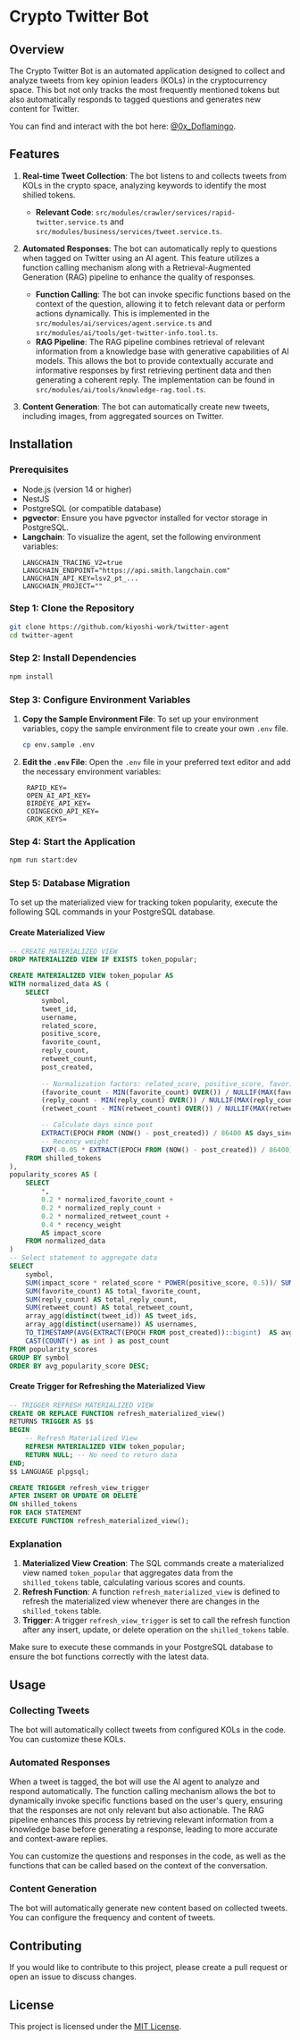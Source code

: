 # Crypto Twitter Bot

## Overview

The Crypto Twitter Bot is an automated application designed to collect and analyze tweets from key opinion leaders (KOLs) in the cryptocurrency space. This bot not only tracks the most frequently mentioned tokens but also automatically responds to tagged questions and generates new content for Twitter.

You can find and interact with the bot here: [@0x_Doflamingo](https://x.com/0x_Doflamingo).

## Features

1. **Real-time Tweet Collection**: The bot listens to and collects tweets from KOLs in the crypto space, analyzing keywords to identify the most shilled tokens.
   - **Relevant Code**: `src/modules/crawler/services/rapid-twitter.service.ts` and `src/modules/business/services/tweet.service.ts`.

2. **Automated Responses**: The bot can automatically reply to questions when tagged on Twitter using an AI agent. This feature utilizes a function calling mechanism along with a Retrieval-Augmented Generation (RAG) pipeline to enhance the quality of responses.
   - **Function Calling**: The bot can invoke specific functions based on the context of the question, allowing it to fetch relevant data or perform actions dynamically. This is implemented in the `src/modules/ai/services/agent.service.ts` and `src/modules/ai/tools/get-twitter-info.tool.ts`.
   - **RAG Pipeline**: The RAG pipeline combines retrieval of relevant information from a knowledge base with generative capabilities of AI models. This allows the bot to provide contextually accurate and informative responses by first retrieving pertinent data and then generating a coherent reply. The implementation can be found in `src/modules/ai/tools/knowledge-rag.tool.ts`.

3. **Content Generation**: The bot can automatically create new tweets, including images, from aggregated sources on Twitter.

## Installation

### Prerequisites

- Node.js (version 14 or higher)
- NestJS
- PostgreSQL (or compatible database)
- **pgvector**: Ensure you have pgvector installed for vector storage in PostgreSQL.
- **Langchain**: To visualize the agent, set the following environment variables:
  ```env
  LANGCHAIN_TRACING_V2=true
  LANGCHAIN_ENDPOINT="https://api.smith.langchain.com"
  LANGCHAIN_API_KEY=lsv2_pt_...
  LANGCHAIN_PROJECT=""
  ```

### Step 1: Clone the Repository

```bash
git clone https://github.com/kiyoshi-work/twitter-agent
cd twitter-agent
```

### Step 2: Install Dependencies

```bash
npm install
```

### Step 3: Configure Environment Variables

1. **Copy the Sample Environment File**: To set up your environment variables, copy the sample environment file to create your own `.env` file.

   ```bash
   cp env.sample .env
   ```

2. **Edit the `.env` File**: Open the `.env` file in your preferred text editor and add the necessary environment variables:

   ```env
    RAPID_KEY=
    OPEN_AI_API_KEY=
    BIRDEYE_API_KEY=
    COINGECKO_API_KEY=
    GROK_KEYS=
   ```

### Step 4: Start the Application

```bash
npm run start:dev
```


### Step 5: Database Migration

To set up the materialized view for tracking token popularity, execute the following SQL commands in your PostgreSQL database.

#### Create Materialized View

```sql
-- CREATE MATERIALIZED VIEW 
DROP MATERIALIZED VIEW IF EXISTS token_popular;

CREATE MATERIALIZED VIEW token_popular AS
WITH normalized_data AS (
    SELECT
        symbol,
        tweet_id,
        username,
        related_score,
        positive_score,
        favorite_count,
        reply_count,
        retweet_count,
        post_created,
        
        -- Normalization factors: related_score, positive_score, favorite_count
        (favorite_count - MIN(favorite_count) OVER()) / NULLIF(MAX(favorite_count) OVER() - MIN(favorite_count) OVER(), 0) AS normalized_favorite_count,
        (reply_count - MIN(reply_count) OVER()) / NULLIF(MAX(reply_count) OVER() - MIN(reply_count) OVER(), 0) AS normalized_reply_count,
        (retweet_count - MIN(retweet_count) OVER()) / NULLIF(MAX(retweet_count) OVER() - MIN(retweet_count) OVER(), 0) AS normalized_retweet_count,

        -- Calculate days since post
        EXTRACT(EPOCH FROM (NOW() - post_created)) / 86400 AS days_since_post,
        -- Recency weight
        EXP(-0.05 * EXTRACT(EPOCH FROM (NOW() - post_created)) / 86400) AS recency_weight
    FROM shilled_tokens
),
popularity_scores AS (
    SELECT
        *,
        0.2 * normalized_favorite_count +
        0.2 * normalized_reply_count + 
        0.2 * normalized_retweet_count + 
        0.4 * recency_weight 
        AS impact_score
    FROM normalized_data
)
-- Select statement to aggregate data
SELECT
    symbol,
    SUM(impact_score * related_score * POWER(positive_score, 0.5))/ SUM(impact_score) AS avg_popularity_score,
    SUM(favorite_count) AS total_favorite_count,
    SUM(reply_count) AS total_reply_count,
    SUM(retweet_count) AS total_retweet_count,
    array_agg(distinct(tweet_id)) AS tweet_ids,
    array_agg(distinct(username)) AS usernames,
    TO_TIMESTAMP(AVG(EXTRACT(EPOCH FROM post_created))::bigint)  AS avg_post_created,
    CAST(COUNT(*) as int ) as post_count
FROM popularity_scores
GROUP BY symbol
ORDER BY avg_popularity_score DESC;
```

#### Create Trigger for Refreshing the Materialized View

```sql
-- TRIGGER REFRESH MATERIALIZED VIEW
CREATE OR REPLACE FUNCTION refresh_materialized_view()
RETURNS TRIGGER AS $$
BEGIN
    -- Refresh Materialized View
    REFRESH MATERIALIZED VIEW token_popular;
    RETURN NULL; -- No need to return data
END;
$$ LANGUAGE plpgsql;

CREATE TRIGGER refresh_view_trigger
AFTER INSERT OR UPDATE OR DELETE
ON shilled_tokens
FOR EACH STATEMENT
EXECUTE FUNCTION refresh_materialized_view();
```

### Explanation

1. **Materialized View Creation**: The SQL commands create a materialized view named `token_popular` that aggregates data from the `shilled_tokens` table, calculating various scores and counts.
2. **Refresh Function**: A function `refresh_materialized_view` is defined to refresh the materialized view whenever there are changes in the `shilled_tokens` table.
3. **Trigger**: A trigger `refresh_view_trigger` is set to call the refresh function after any insert, update, or delete operation on the `shilled_tokens` table.

Make sure to execute these commands in your PostgreSQL database to ensure the bot functions correctly with the latest data.

## Usage

### Collecting Tweets

The bot will automatically collect tweets from configured KOLs in the code. You can customize these KOLs.

### Automated Responses

When a tweet is tagged, the bot will use the AI agent to analyze and respond automatically. The function calling mechanism allows the bot to dynamically invoke specific functions based on the user's query, ensuring that the responses are not only relevant but also actionable. The RAG pipeline enhances this process by retrieving relevant information from a knowledge base before generating a response, leading to more accurate and context-aware replies.

You can customize the questions and responses in the code, as well as the functions that can be called based on the context of the conversation.

### Content Generation

The bot will automatically generate new content based on collected tweets. You can configure the frequency and content of tweets.

## Contributing

If you would like to contribute to this project, please create a pull request or open an issue to discuss changes.

## License

This project is licensed under the [MIT License](LICENSE).
